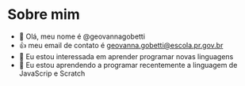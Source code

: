 # Sobre mim
- 👋 Olá, meu nome é @geovannagobetti
-  :+1: meu email de contato é geovanna.gobetti@escola.pr.gov.br
- 👀 Eu estou interessada em aprender programar novas linguagens
- 🌱 Eu estou aprendendo a programar recentemente a linguagem de JavaScrip e Scratch
